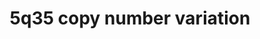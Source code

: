 ---
annotations:
- id: DOID:150
  parent: disease of mental health
  type: Disease Ontology
  value: disease of mental health
- id: DOID:14748
  parent: genetic disease
  type: Disease Ontology
  value: Sotos syndrome
- id: PW:0000013
  parent: disease pathway
  type: Pathway Ontology
  value: disease pathway
authors:
- Ewoud
- Egonw
- Fehrhart
- AlexanderPico
- Khanspers
- Eweitz
citedin: ''
communities:
- RareDiseases
description: 'A deletion in the chromosomal region 5q35 can cause the rare genetic
  disorder Sotos syndrome. Sotos syndrome is characterised by psychiatric disorders
  (autism, intellectual disability, developmental delay) and excessive growth. Also,
  duplication of 5q35 have been recorded. '
last-edited: 2024-07-23
ndex: null
organisms:
- Homo sapiens
redirect_from:
- /index.php/Pathway:WP5380
- /instance/WP5380
- /instance/WP5380_r134531
revision: r134531
schema-jsonld:
- '@context': https://schema.org/
  '@id': https://wikipathways.github.io/pathways/WP5380.html
  '@type': Dataset
  creator:
    '@type': Organization
    name: WikiPathways
  description: 'A deletion in the chromosomal region 5q35 can cause the rare genetic
    disorder Sotos syndrome. Sotos syndrome is characterised by psychiatric disorders
    (autism, intellectual disability, developmental delay) and excessive growth. Also,
    duplication of 5q35 have been recorded. '
  keywords:
  - 6-Hydroxydopamine
  - ABHD5
  - ABL1
  - ABRAXAS1
  - ADAM10
  - ANKS4B
  - ARFGAP2
  - ARL10
  - Actin
  - B4GALT7
  - BABAM1
  - BABAM2
  - BARD1
  - BRCA1
  - BRCC3
  - CAPN3
  - CDHR2
  - CDHR5
  - CLTB
  - COX4I1
  - COX5A
  - COX5B
  - COX6A1
  - COX6B1
  - COX6C
  - COX7A1
  - COX7B
  - COX7C
  - COX8A
  - CXCR4
  - CYP7A1
  - Ca2+
  - D-fructose
  - D-fructose-6-phosphate
  - D-glucose
  - D-glucose 6-phosphate
  - DBN1
  - DDX41
  - DOK3
  - DRD2
  - Diacylglycerol
  - EED
  - EIF4E1B
  - F-Actin
  - F12
  - FAF2
  - FAM193B
  - FBXW7
  - FGF1
  - FGF19
  - FGFR4
  - FRS2
  - GAB1
  - GNAI1
  - GNAI2
  - GNAI3
  - GPRIN1
  - GRB2
  - GRIN1
  - GRIN2B
  - GRK6
  - H2AX
  - HIC2
  - HIGD2A
  - HIP1
  - HIP1R
  - HK3
  - High-mannose N-glycan group
  - Histone 3
  - IGF1R
  - INPP5D
  - Inositol 1,4,5-trisphosphate
  - JUN
  - KDM6B
  - KIAA1191
  - LMAN2
  - MAGED1
  - MAPK10
  - MAPK8
  - MAPK9
  - MAX
  - MIR1271
  - MIR4281
  - MT-CO1
  - MT-CO2
  - MT-CO3
  - MXD3
  - MYC
  - MYO7B
  - N-acetyl-D-galactosamine
  - NELFB
  - NOP16
  - NSD1
  - NTN1
  - Na+
  - O-glycans
  - O3-(4-Î²-D-galactosyl-Î²-D-xylosyl)-L-serine residue
  - O3-(Î²-D-xylosyl)-L-serine residue
  - PDLIM7
  - PFN3
  - PIK3R1
  - PLCG1
  - PNPLA2
  - PRELID1
  - PRR7
  - PTH
  - PTPN2
  - PTPRN2
  - Phosphate
  - Phosphatidylinositol 3-phosphate
  - Phosphatidylinositol 4,5-bisphosphate
  - Phosphatidylinositol 4-phosphate
  - Polyproline
  - RAB24
  - RGS14
  - RN7SL684P
  - RNA
  - RNF44
  - SIMC1
  - SLC34A1
  - SNCA
  - SNCB
  - SOS1
  - SRC
  - Staurosporine
  - TMED10
  - TMED2
  - TMED9
  - TPM2
  - TRIAP1
  - TSPAN17
  - UDP
  - UDP-Î±-D-galactose
  - UIMC1
  - UNC5A
  - USH1C
  - ZNF346
  - cardiolipins
  - dsDNA
  - phosphatidic acids
  license: CC0
  name: 5q35 copy number variation
seo: CreativeWork
title: 5q35 copy number variation
wpid: WP5380
---